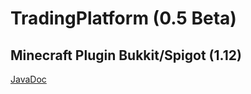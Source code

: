 # TradingPlatform (0.5 Beta)

## Minecraft Plugin Bukkit/Spigot (1.12)

[JavaDoc](https://zendalminecraft.github.io/TradingPlatform/)